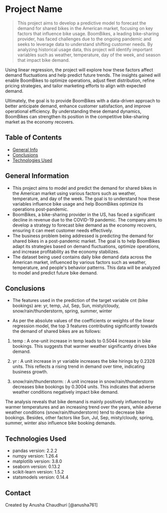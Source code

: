# Project Name
> This project aims to develop a predictive model to forecast the demand for shared bikes in the American market, focusing on key factors that influence bike usage. BoomBikes, a leading bike-sharing provider, has faced challenges due to the ongoing pandemic and seeks to leverage data to understand shifting customer needs. By analyzing historical usage data, this project will identify important variables such as weather, temperature, day of the week, and season that impact bike demand.

Using linear regression, the project will explore how these factors affect demand fluctuations and help predict future trends. The insights gained will enable BoomBikes to optimize operations, adjust fleet distribution, refine pricing strategies, and tailor marketing efforts to align with expected demand.

Ultimately, the goal is to provide BoomBikes with a data-driven approach to better anticipate demand, enhance customer satisfaction, and improve operational efficiency. By understanding these demand dynamics, BoomBikes can strengthen its position in the competitive bike-sharing market as the economy recovers.


## Table of Contents
* [General Info](#general-information)
* [Conclusions](#conclusions)
* [Technologies Used](#technologies-used)


## General Information
- This project aims to model and predict the demand for shared bikes in the American market using various factors such as weather, temperature, and day of the week. The goal is to understand how these variables influence bike usage and help BoomBikes optimize its operations post-pandemic.
- BoomBikes, a bike-sharing provider in the US, has faced a significant decline in revenue due to the COVID-19 pandemic. The company aims to develop a strategy to forecast bike demand as the economy recovers, ensuring it can meet customer needs effectively.
- The business problem being addressed is predicting the demand for shared bikes in a post-pandemic market. The goal is to help BoomBikes adapt its strategies based on demand fluctuations, optimize operations, and increase profitability as the economy stabilizes.
- The dataset being used contains daily bike demand data across the American market, influenced by various factors such as weather, temperature, and people's behavior patterns. This data will be analyzed to model and predict future bike demand.


## Conclusions
- The features used in the prediction of the target variable cnt (bike bookings) are:
yr, temp, Jul, Sep, Sun, misty/cloudy, snow/rain/thunderstorm, spring, summer, winter

- As per the absolute values of the coefficients or weights of the linear regression model, the top 3 features contributing significantly towards the demand of shared bikes are as follows:

1. temp : A one-unit increase in temp leads to 0.5044 increase in bike bookings. This suggests that warmer weather significantly drives bike demand.

2. yr : A unit increase in yr variable increases the bike hirings by 0.2328 units. This reflects a rising trend in demand over time, indicating business growth.


3. snow/rain/thunderstorm: : A unit increase in snow/rain/thunderstorm decreases bike bookings by 0.3004 units. This indicates that adverse weather conditions negatively impact bike demand.

The analysis reveals that bike demand is mainly positively influenced by warmer temperatures and an increasing trend over the years, while adverse weather conditions (snow/rain/thunderstorm) tend to decrease bike bookings. Besides, other factors like Sun, Jul, Sep, misty/cloudy, spring, summer, winter also influence bike booking demands.






## Technologies Used
- pandas version: 2.2.2
- numpy version: 1.26.4
- matplotlib version: 3.8.0
- seaborn version: 0.13.2
- scikit-learn version: 1.5.2
- statsmodels version: 0.14.4



## Contact
Created by Anusha Chaudhuri [@anusha761]



